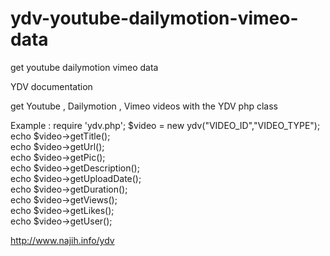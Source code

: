 ydv-youtube-dailymotion-vimeo-data
==================================

get youtube dailymotion vimeo data


YDV documentation

get Youtube , Dailymotion , Vimeo videos with the YDV php class

Example :
require 'ydv.php';
$video = new ydv("VIDEO_ID","VIDEO_TYPE");
echo $video->getTitle();<br>
echo $video->getUrl();<br>
echo $video->getPic();<br>
echo $video->getDescription();<br>
echo $video->getUploadDate();<br>
echo $video->getDuration();<br>
echo $video->getViews();<br>
echo $video->getLikes();<br>
echo $video->getUser();<br>


http://www.najih.info/ydv
